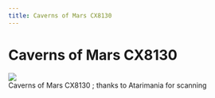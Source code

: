 ```yaml
---
title: Caverns of Mars CX8130
---
```

# Caverns of Mars CX8130  
  
![](attachments/Caverns_of_Mars_CX8130.jpg)  
Caverns of Mars CX8130 ; thanks to Atarimania for scanning  

